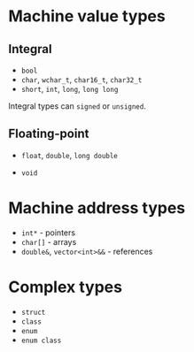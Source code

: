 # Machine value types
## Integral
- `bool`
- `char`, `wchar_t`, `char16_t`, `char32_t`
- `short`, `int`, `long`, `long long`

Integral types can `signed` or `unsigned`.

## Floating-point
- `float`, `double`, `long double`

- `void`

# Machine address types
- `int*` - pointers
- `char[]` - arrays
- `double&`, `vector<int>&&` - references

# Complex types
- `struct`
- `class`
- `enum`
- `enum class`
